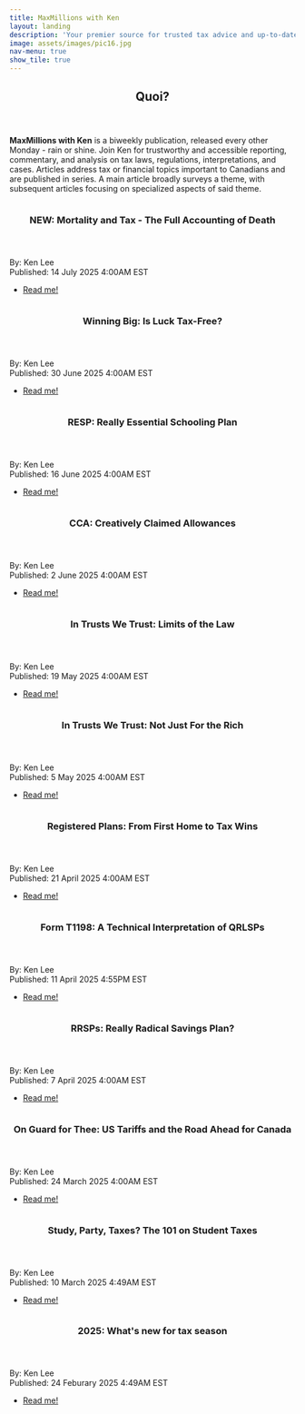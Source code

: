 ```yaml
---
title: MaxMillions with Ken
layout: landing
description: 'Your premier source for trusted tax advice and up-to-date financial news'
image: assets/images/pic16.jpg
nav-menu: true
show_tile: true
---
```


<!-- Main -->
<div id="main">

<!-- One -->
<section id="one">
	<div class="inner">
		<header class="major">
			<h2>Quoi?</h2>
		</header>
		<p><b>MaxMillions with Ken</b> is a biweekly publication, released every other Monday - rain or shine. Join Ken for trustworthy and accessible reporting, commentary, and analysis on tax laws, regulations, interpretations, and cases. Articles address tax or financial topics important to Canadians and are published in series. A main article broadly surveys a theme, with subsequent articles focusing on specialized aspects of said theme.</p>
	</div>
</section>

<!-- Two -->
<section id="two" class="spotlights">
	<section>
		<a href="/posts/2025/07-14-md1" class="image">
			<img src="{% link assets/images/pic28.png %}" alt="" data-position="" />
		</a>
		<div class="content">
			<div class="inner">
				<header class="major">
					<h3>NEW: Mortality and Tax - The Full Accounting of Death</h3>
				</header>
				<p>By: Ken Lee<br>Published: 14 July 2025 4:00AM EST</p>
				<ul class="actions">
					<li><a href="/posts/2025/07-14-md1" class="button">Read me!</a></li>
				</ul>
			</div>
		</div>
	</section>
	<section>
		<a href="/posts/2025/06-30-lottery" class="image">
			<img src="{% link assets/images/pic27.jpg %}" alt="" data-position="" />
		</a>
		<div class="content">
			<div class="inner">
				<header class="major">
					<h3>Winning Big: Is Luck Tax-Free?</h3>
				</header>
				<p>By: Ken Lee<br>Published: 30 June 2025 4:00AM EST</p>
				<ul class="actions">
					<li><a href="/posts/2025/06-30-lottery" class="button">Read me!</a></li>
				</ul>
			</div>
		</div>
	</section>
	<section>
		<a href="/posts/2025/06-16-resp" class="image">
			<img src="{% link assets/images/pic26.jpg %}" alt="" data-position="" />
		</a>
		<div class="content">
			<div class="inner">
				<header class="major">
					<h3>RESP: Really Essential Schooling Plan</h3>
				</header>
				<p>By: Ken Lee<br>Published: 16 June 2025 4:00AM EST</p>
				<ul class="actions">
					<li><a href="/posts/2025/06-16-resp" class="button">Read me!</a></li>
				</ul>
			</div>
		</div>
	</section>
	<section>
		<a href="/posts/2025/06-02-cca" class="image">
			<img src="{% link assets/images/pic25.jpeg %}" alt="" data-position="" />
		</a>
		<div class="content">
			<div class="inner">
				<header class="major">
					<h3>CCA: Creatively Claimed Allowances</h3>
				</header>
				<p>By: Ken Lee<br>Published: 2 June 2025 4:00AM EST</p>
				<ul class="actions">
					<li><a href="/posts/2025/06-02-cca" class="button">Read me!</a></li>
				</ul>
			</div>
		</div>
	</section>
	<section>
		<a href="/posts/2025/05-19-trust-taxes" class="image">
			<img src="{% link assets/images/pic24.jpg %}" alt="" data-position="" />
		</a>
		<div class="content">
			<div class="inner">
				<header class="major">
					<h3>In Trusts We Trust: Limits of the Law</h3>
				</header>
				<p>By: Ken Lee<br>Published: 19 May 2025 4:00AM EST</p>
				<ul class="actions">
					<li><a href="/posts/2025/05-19-trust-taxes" class="button">Read me!</a></li>
				</ul>
			</div>
		</div>
	</section>
	<section>
		<a href="/posts/2025/05-05-intro-to-trusts" class="image">
			<img src="{% link assets/images/pic23.jpeg %}" alt="" data-position="" />
		</a>
		<div class="content">
			<div class="inner">
				<header class="major">
					<h3>In Trusts We Trust: Not Just For the Rich</h3>
				</header>
				<p>By: Ken Lee<br>Published: 5 May 2025 4:00AM EST</p>
				<ul class="actions">
					<li><a href="/posts/2025/05-05-intro-to-trusts" class="button">Read me!</a></li>
				</ul>
			</div>
		</div>
	</section>
	<section>
		<a href="/posts/2025/04-21-fhsa" class="image">
			<img src="{% link assets/images/pic22.jpg %}" alt="" data-position="" />
		</a>
		<div class="content">
			<div class="inner">
				<header class="major">
					<h3>Registered Plans: From First Home to Tax Wins</h3>
				</header>
				<p>By: Ken Lee<br>Published: 21 April 2025 4:00AM EST</p>
				<ul class="actions">
					<li><a href="/posts/2025/04-21-fhsa" class="button">Read me!</a></li>
				</ul>
			</div>
		</div>
	</section>
	<section>
		<a href="/posts/2025/04-11-t1198" class="image">
			<img src="{% link assets/images/pic21.jpg %}" alt="" data-position="" />
		</a>
		<div class="content">
			<div class="inner">
				<header class="major">
					<h3>Form T1198: A Technical Interpretation of QRLSPs</h3>
				</header>
				<p>By: Ken Lee<br>Published: 11 April 2025 4:55PM EST</p>
				<ul class="actions">
					<li><a href="/posts/2025/04-11-t1198" class="button">Read me!</a></li>
				</ul>
			</div>
		</div>
	</section>
	<section>
		<a href="/posts/2025/04-07-rrsp" class="image">
			<img src="{% link assets/images/pic20.jpg %}" alt="" data-position="" />
		</a>
		<div class="content">
			<div class="inner">
				<header class="major">
					<h3>RRSPs: Really Radical Savings Plan?</h3>
				</header>
				<p>By: Ken Lee<br>Published: 7 April 2025 4:00AM EST</p>
				<ul class="actions">
					<li><a href="/posts/2025/04-07-rrsp" class="button">Read me!</a></li>
				</ul>
			</div>
		</div>
	</section>
	<section>
		<a href="/posts/2025/03-24-us-can-tariffs" class="image">
			<img src="{% link assets/images/pic19.jpg %}" alt="" data-position="" />
		</a>
		<div class="content">
			<div class="inner">
				<header class="major">
					<h3>On Guard for Thee: US Tariffs and the Road Ahead for Canada</h3>
				</header>
				<p>By: Ken Lee<br>Published: 24 March 2025 4:00AM EST</p>
				<ul class="actions">
					<li><a href="/posts/2025/03-24-us-can-tariffs" class="button">Read me!</a></li>
				</ul>
			</div>
		</div>
	</section>
	<section>
		<a href="/posts/2025/03-10-study-party-taxes" class="image">
			<img src="{% link assets/images/pic18.jpg %}" alt="" data-position="" />
		</a>
		<div class="content">
			<div class="inner">
				<header class="major">
					<h3>Study, Party, Taxes? The 101 on Student Taxes</h3>
				</header>
				<p>By: Ken Lee<br>Published: 10 March 2025 4:49AM EST</p>
				<ul class="actions">
					<li><a href="/posts/2025/03-10-study-party-taxes" class="button">Read me!</a></li>
				</ul>
			</div>
		</div>
	</section>
	<section>
		<a href="/posts/2025/02-24-new-tax-changes" class="image">
			<img src="{% link assets/images/pic17.jpg %}" alt="" data-position="" />
		</a>
		<div class="content">
			<div class="inner">
				<header class="major">
					<h3>2025: What's new for tax season</h3>
				</header>
				<p>By: Ken Lee<br>Published: 24 Feburary 2025 4:49AM EST</p>
				<ul class="actions">
					<li><a href="/posts/2025/02-24-new-tax-changes" class="button">Read me!</a></li>
				</ul>
			</div>
		</div>
	</section>
</section>

</div>
